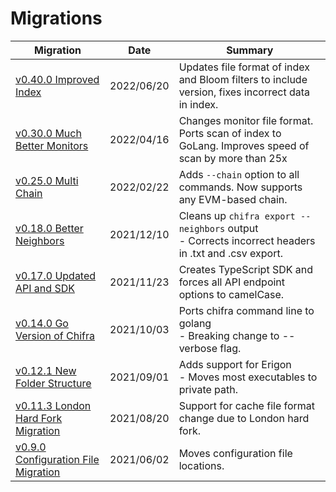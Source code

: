 # Migrations

| Migration                                                                                                                                | Date       | Summary                                                                                                 |
| ---------------------------------------------------------------------------------------------------------------------------------------- | ---------- | ------------------------------------------------------------------------------------------------------- |
| [v0.40.0 Improved Index](https://github.com/TrueBlocks/trueblocks-core/blob/develop/src/other/migrations/README-v0.40.0.md)              | 2022/06/20 | Updates file format of index and Bloom filters to include version, fixes incorrect data in index.       |
| [v0.30.0 Much Better Monitors](https://github.com/TrueBlocks/trueblocks-core/blob/develop/src/other/migrations/README-v0.30.0.md)        | 2022/04/16 | Changes monitor file format. Ports scan of index to GoLang. Improves speed of scan by more than 25x     |
| [v0.25.0 Multi Chain](https://github.com/TrueBlocks/trueblocks-core/blob/develop/src/other/migrations/README-v0.25.0.md)                 | 2022/02/22 | Adds `--chain` option to all commands. Now supports any EVM-based chain.                                |
| [v0.18.0 Better Neighbors](https://github.com/TrueBlocks/trueblocks-core/blob/develop/src/other/migrations/README-v0.18.0.md)            | 2021/12/10 | Cleans up `chifra export --neighbors` output<br />- Corrects incorrect headers in .txt and .csv export. |
| [v0.17.0 Updated API and SDK](https://github.com/TrueBlocks/trueblocks-core/blob/develop/src/other/migrations/README-v0.17.0.md)         | 2021/11/23 | Creates TypeScript SDK and forces all API endpoint options to camelCase.                                |
| [v0.14.0 Go Version of Chifra](https://github.com/TrueBlocks/trueblocks-core/blob/develop/src/other/migrations/README-v0.14.0.md)        | 2021/10/03 | Ports chifra command line to golang<br />- Breaking change to --verbose flag.                           |
| [v0.12.1 New Folder Structure](https://github.com/TrueBlocks/trueblocks-core/blob/develop/src/other/migrations/README-v0.12.1.md)        | 2021/09/01 | Adds support for Erigon<br />- Moves most executables to private path.                                  |
| [v0.11.3 London Hard Fork Migration](https://github.com/TrueBlocks/trueblocks-core/blob/develop/src/other/migrations/README-v0.11.3.md)  | 2021/08/20 | Support for cache file format change due to London hard fork.                                           |
| [v0.9.0 Configuration File Migration](https://github.com/TrueBlocks/trueblocks-core/blob/develop/src/other/migrations/README-v0.09.0.md) | 2021/06/02 | Moves configuration file locations.                                                                     |
